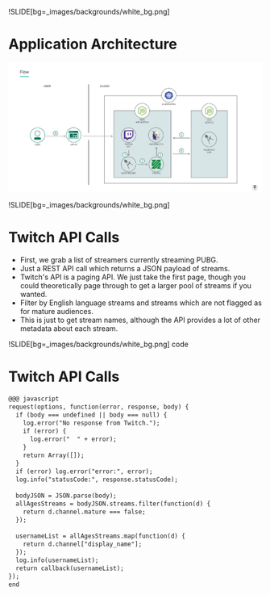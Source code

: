 !SLIDE[bg=_images/backgrounds/white_bg.png]

# Application Architecture

![architecture](../_images/architecture.png)

!SLIDE[bg=_images/backgrounds/white_bg.png]

# Twitch API Calls

* First, we grab a list of streamers currently streaming PUBG.
* Just a REST API call which returns a JSON payload of streams.
* Twitch's API is a paging API. We just take the first page, though you could
  theoretically page through to get a larger pool of streams if you wanted.
* Filter by English language streams and streams which are not flagged as for
  mature audiences.
* This is just to get stream names, although the API provides a lot of other
  metadata about each stream.

!SLIDE[bg=_images/backgrounds/white_bg.png] code

# Twitch API Calls

    @@@ javascript
    request(options, function(error, response, body) {
      if (body === undefined || body === null) {
        log.error("No response from Twitch.");
        if (error) {
          log.error("  " + error);
        }
        return Array([]);
      }
      if (error) log.error("error:", error);
      log.info("statusCode:", response.statusCode);

      bodyJSON = JSON.parse(body);
      allAgesStreams = bodyJSON.streams.filter(function(d) {
        return d.channel.mature === false;
      });

      usernameList = allAgesStreams.map(function(d) {
        return d.channel["display_name"];
      });
      log.info(usernameList);
      return callback(usernameList);
    });
    end
